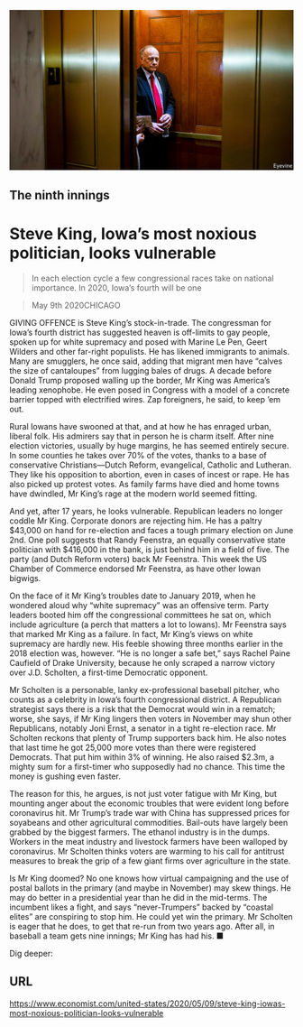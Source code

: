 ![](./images/20200509_USP003.jpg)

## The ninth innings

# Steve King, Iowa’s most noxious politician, looks vulnerable

> In each election cycle a few congressional races take on national importance. In 2020, Iowa’s fourth will be one

> May 9th 2020CHICAGO

GIVING OFFENCE is Steve King’s stock-in-trade. The congressman for Iowa’s fourth district has suggested heaven is off-limits to gay people, spoken up for white supremacy and posed with Marine Le Pen, Geert Wilders and other far-right populists. He has likened immigrants to animals. Many are smugglers, he once said, adding that migrant men have “calves the size of cantaloupes” from lugging bales of drugs. A decade before Donald Trump proposed walling up the border, Mr King was America’s leading xenophobe. He even posed in Congress with a model of a concrete barrier topped with electrified wires. Zap foreigners, he said, to keep ’em out.

Rural Iowans have swooned at that, and at how he has enraged urban, liberal folk. His admirers say that in person he is charm itself. After nine election victories, usually by huge margins, he has seemed entirely secure. In some counties he takes over 70% of the votes, thanks to a base of conservative Christians—Dutch Reform, evangelical, Catholic and Lutheran. They like his opposition to abortion, even in cases of incest or rape. He has also picked up protest votes. As family farms have died and home towns have dwindled, Mr King’s rage at the modern world seemed fitting.

And yet, after 17 years, he looks vulnerable. Republican leaders no longer coddle Mr King. Corporate donors are rejecting him. He has a paltry $43,000 on hand for re-election and faces a tough primary election on June 2nd. One poll suggests that Randy Feenstra, an equally conservative state politician with $416,000 in the bank, is just behind him in a field of five. The party (and Dutch Reform voters) back Mr Feenstra. This week the US Chamber of Commerce endorsed Mr Feenstra, as have other Iowan bigwigs.

On the face of it Mr King’s troubles date to January 2019, when he wondered aloud why “white supremacy” was an offensive term. Party leaders booted him off the congressional committees he sat on, which include agriculture (a perch that matters a lot to Iowans). Mr Feenstra says that marked Mr King as a failure. In fact, Mr King’s views on white supremacy are hardly new. His feeble showing three months earlier in the 2018 election was, however. “He is no longer a safe bet,” says Rachel Paine Caufield of Drake University, because he only scraped a narrow victory over J.D. Scholten, a first-time Democratic opponent.

Mr Scholten is a personable, lanky ex-professional baseball pitcher, who counts as a celebrity in Iowa’s fourth congressional district. A Republican strategist says there is a risk that the Democrat would win in a rematch; worse, she says, if Mr King lingers then voters in November may shun other Republicans, notably Joni Ernst, a senator in a tight re-election race. Mr Scholten reckons that plenty of Trump supporters back him. He also notes that last time he got 25,000 more votes than there were registered Democrats. That put him within 3% of winning. He also raised $2.3m, a mighty sum for a first-timer who supposedly had no chance. This time the money is gushing even faster.

The reason for this, he argues, is not just voter fatigue with Mr King, but mounting anger about the economic troubles that were evident long before coronavirus hit. Mr Trump’s trade war with China has suppressed prices for soyabeans and other agricultural commodities. Bail-outs have largely been grabbed by the biggest farmers. The ethanol industry is in the dumps. Workers in the meat industry and livestock farmers have been walloped by coronavirus. Mr Scholten thinks voters are warming to his call for antitrust measures to break the grip of a few giant firms over agriculture in the state.

Is Mr King doomed? No one knows how virtual campaigning and the use of postal ballots in the primary (and maybe in November) may skew things. He may do better in a presidential year than he did in the mid-terms. The incumbent likes a fight, and says “never-Trumpers” backed by “coastal elites” are conspiring to stop him. He could yet win the primary. Mr Scholten is eager that he does, to get that re-run from two years ago. After all, in baseball a team gets nine innings; Mr King has had his. ■

Dig deeper:

## URL

https://www.economist.com/united-states/2020/05/09/steve-king-iowas-most-noxious-politician-looks-vulnerable
